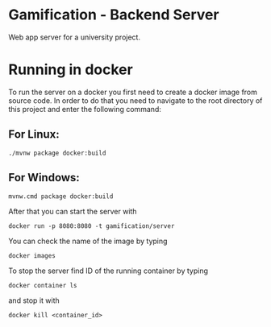 # Gamification - Backend Server
Web app server for a university project.



# Running in docker
To run the server on a docker you first need to create a docker image from source code. In order to do that you need to navigate to the root directory of this project and enter the following command:

## For Linux:
```
./mvnw package docker:build
```

## For Windows:
```
mvnw.cmd package docker:build
```

After that you can start the server with
```
docker run -p 8080:8080 -t gamification/server
```

You can check the name of the image by typing
```
docker images
```

To stop the server find ID of the running container by typing
```
docker container ls
```
and stop it with
```
docker kill <container_id>
```
